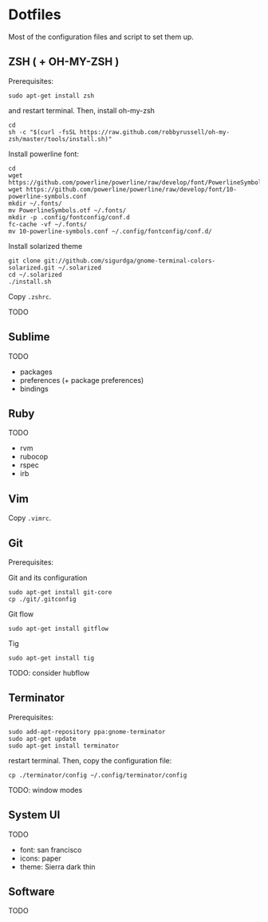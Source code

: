 # Dotfiles

Most of the configuration files and script to set them up.

## ZSH ( + OH-MY-ZSH )

Prerequisites:

```
sudo apt-get install zsh
```
and restart terminal. Then, install oh-my-zsh
```
cd
sh -c "$(curl -fsSL https://raw.github.com/robbyrussell/oh-my-zsh/master/tools/install.sh)"
```
Install powerline font:
```
cd
wget https://github.com/powerline/powerline/raw/develop/font/PowerlineSymbols.otf
wget https://github.com/powerline/powerline/raw/develop/font/10-powerline-symbols.conf
mkdir ~/.fonts/
mv PowerlineSymbols.otf ~/.fonts/
mkdir -p .config/fontconfig/conf.d
fc-cache -vf ~/.fonts/
mv 10-powerline-symbols.conf ~/.config/fontconfig/conf.d/
```
Install solarized theme
```
git clone git://github.com/sigurdga/gnome-terminal-colors-solarized.git ~/.solarized
cd ~/.solarized
./install.sh
```

Copy `.zshrc`.

TODO

## Sublime

TODO

- packages
- preferences (+ package preferences)
- bindings

## Ruby

TODO

- rvm
- rubocop
- rspec
- irb

## Vim

Copy `.vimrc`.

## Git

Prerequisites:

Git and its configuration

```
sudo apt-get install git-core
cp ./git/.gitconfig
```

Git flow

```
sudo apt-get install gitflow

```

Tig

```
sudo apt-get install tig
```
TODO: consider hubflow

## Terminator

Prerequisites:

```
sudo add-apt-repository ppa:gnome-terminator
sudo apt-get update
sudo apt-get install terminator
```

restart terminal. Then, copy the configuration file:

```
cp ./terminator/config ~/.config/terminator/config
```

TODO: window modes 

## System UI

TODO

- font: san francisco
- icons: paper
- theme: Sierra dark thin

## Software

TODO

## 